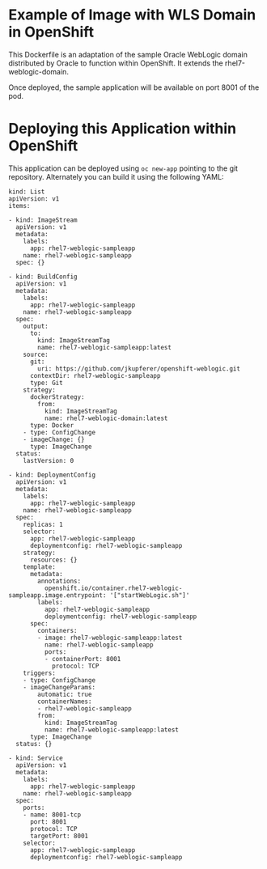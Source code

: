 Example of Image with WLS Domain in OpenShift
=============================================
This Dockerfile is an adaptation of the sample Oracle WebLogic domain
distributed by Oracle to function within OpenShift. It extends the
rhel7-weblogic-domain.

Once deployed, the sample application will be available on port 8001 of
the pod.

Deploying this Application within OpenShift
===========================================

This application can be deployed using `oc new-app` pointing to the git
repository. Alternately you can build it using the following YAML:

    kind: List
    apiVersion: v1
    items:

    - kind: ImageStream
      apiVersion: v1
      metadata:
        labels:
          app: rhel7-weblogic-sampleapp
        name: rhel7-weblogic-sampleapp
      spec: {}

    - kind: BuildConfig
      apiVersion: v1
      metadata:
        labels:
          app: rhel7-weblogic-sampleapp
        name: rhel7-weblogic-sampleapp
      spec:
        output:
          to:
            kind: ImageStreamTag
            name: rhel7-weblogic-sampleapp:latest
        source:
          git:
            uri: https://github.com/jkupferer/openshift-weblogic.git
          contextDir: rhel7-weblogic-sampleapp
          type: Git
        strategy:
          dockerStrategy:
            from:
              kind: ImageStreamTag
              name: rhel7-weblogic-domain:latest
          type: Docker
        - type: ConfigChange
        - imageChange: {}
          type: ImageChange
      status:
        lastVersion: 0

    - kind: DeploymentConfig
      apiVersion: v1
      metadata:
        labels:
          app: rhel7-weblogic-sampleapp
        name: rhel7-weblogic-sampleapp
      spec:
        replicas: 1
        selector:
          app: rhel7-weblogic-sampleapp
          deploymentconfig: rhel7-weblogic-sampleapp
        strategy:
          resources: {}
        template:
          metadata:
            annotations:
              openshift.io/container.rhel7-weblogic-sampleapp.image.entrypoint: '["startWebLogic.sh"]'
            labels:
              app: rhel7-weblogic-sampleapp
              deploymentconfig: rhel7-weblogic-sampleapp
          spec:
            containers:
            - image: rhel7-weblogic-sampleapp:latest
              name: rhel7-weblogic-sampleapp
              ports:
              - containerPort: 8001
                protocol: TCP
        triggers:
        - type: ConfigChange
        - imageChangeParams:
            automatic: true
            containerNames:
            - rhel7-weblogic-sampleapp
            from:
              kind: ImageStreamTag
              name: rhel7-weblogic-sampleapp:latest
          type: ImageChange
      status: {}

    - kind: Service
      apiVersion: v1
      metadata:
        labels:
          app: rhel7-weblogic-sampleapp
        name: rhel7-weblogic-sampleapp
      spec:
        ports:
        - name: 8001-tcp
          port: 8001
          protocol: TCP
          targetPort: 8001
        selector:
          app: rhel7-weblogic-sampleapp
          deploymentconfig: rhel7-weblogic-sampleapp

